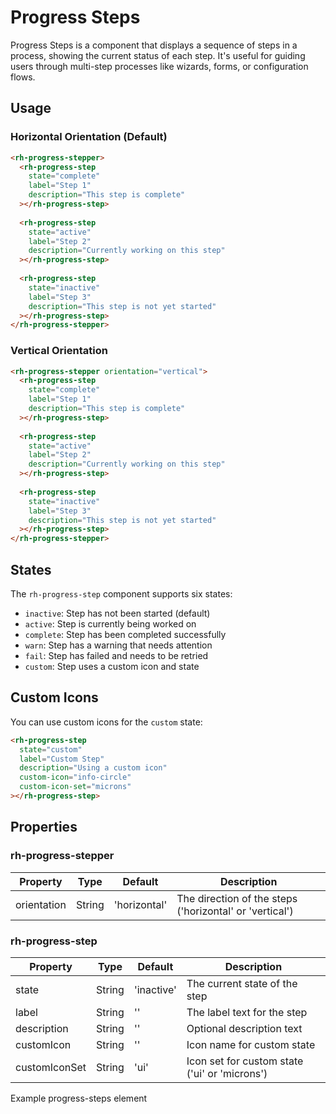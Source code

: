 # Progress Steps

Progress Steps is a component that displays a sequence of steps in a process, showing the current status of each step. It's useful for guiding users through multi-step processes like wizards, forms, or configuration flows.

## Usage

### Horizontal Orientation (Default)
```html
<rh-progress-stepper>
  <rh-progress-step
    state="complete"
    label="Step 1"
    description="This step is complete"
  ></rh-progress-step>
  
  <rh-progress-step
    state="active"
    label="Step 2"
    description="Currently working on this step"
  ></rh-progress-step>
  
  <rh-progress-step
    state="inactive"
    label="Step 3"
    description="This step is not yet started"
  ></rh-progress-step>
</rh-progress-stepper>
```

### Vertical Orientation
```html
<rh-progress-stepper orientation="vertical">
  <rh-progress-step
    state="complete"
    label="Step 1"
    description="This step is complete"
  ></rh-progress-step>
  
  <rh-progress-step
    state="active"
    label="Step 2"
    description="Currently working on this step"
  ></rh-progress-step>
  
  <rh-progress-step
    state="inactive"
    label="Step 3"
    description="This step is not yet started"
  ></rh-progress-step>
</rh-progress-stepper>
```

## States

The `rh-progress-step` component supports six states:

- `inactive`: Step has not been started (default)
- `active`: Step is currently being worked on
- `complete`: Step has been completed successfully
- `warn`: Step has a warning that needs attention
- `fail`: Step has failed and needs to be retried
- `custom`: Step uses a custom icon and state

## Custom Icons

You can use custom icons for the `custom` state:

```html
<rh-progress-step
  state="custom"
  label="Custom Step"
  description="Using a custom icon"
  custom-icon="info-circle"
  custom-icon-set="microns"
></rh-progress-step>
```

## Properties

### rh-progress-stepper

| Property | Type | Default | Description |
|----------|------|---------|-------------|
| orientation | String | 'horizontal' | The direction of the steps ('horizontal' or 'vertical') |

### rh-progress-step

| Property | Type | Default | Description |
|----------|------|---------|-------------|
| state | String | 'inactive' | The current state of the step |
| label | String | '' | The label text for the step |
| description | String | '' | Optional description text |
| customIcon | String | '' | Icon name for custom state |
| customIconSet | String | 'ui' | Icon set for custom state ('ui' or 'microns') |

<div id="overview-image-description" class="visually-hidden">
  Example progress-steps element
</div>
